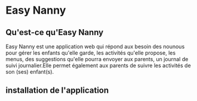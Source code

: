 # Easy Nanny

## Qu'est-ce qu'Easy Nanny

Easy Nanny est une application web qui répond aux besoin des nounous pour gérer les enfants qu'elle garde, les activités qu'elle propose, les menus, des suggestions qu'elle pourra envoyer aux parents, un journal de suivi journalier.Elle permet également aux parents de suivre les activités de son (ses) enfant(s).

## installation de l'application


